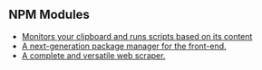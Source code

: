 ## NPM Modules

* [Monitors your clipboard and runs scripts based on its content](https://github.com/FGRibreau/dot-clipboard)
* [A next-generation package manager for the front-end.](http://duojs.org/)
* [A complete and versatile web scraper.](https://github.com/ruipgil/scraperjs)
